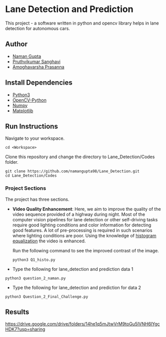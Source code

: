 # Lane Detection and Prediction
This project - a software written in python and opencv library helps in lane detection for autonomous cars.

## Author
- [Naman Gupta](https://github.com/namangupta98/)
- [Pruthvikumar Sanghavi](https://github.com/Pruthvi-Sanghavi/)
- [Amoghavarsha Prasanna](https://github.com/AmoghavarshaP)

## Install Dependencies

- [Python3](https://docs.python-guide.org/starting/install3/linux/)
- [OpenCV-Python](https://docs.opencv.org/master/d7/d9f/tutorial_linux_install.html)
- [Numpy](https://docs.scipy.org/doc/numpy/user/install.html)
- [Matplotlib](https://matplotlib.org/users/installing.html)

## Run Instructions
Navigate to your workspace.
```
cd <Workspace>
```
Clone this repository and change the directory to Lane_Detection/Codes folder.
```
git clone https://github.com/namangupta98/Lane_Detection.git
cd Lane_Detection/Codes
```
### Project Sections
The project has three sections.
- **Video Quality Enhancement**: Here, we aim to improve the quality of the video sequence provided of a highway during night. Most of the computer vision pipelines for lane detection or other self-driving tasks require good lighting conditions and color information for detecting good features. A lot of pre-processing is required in such scenarios where lighting conditions are poor. Using the knowledge of [histogram equalization](https://opencv-python-tutroals.readthedocs.io/en/latest/py_tutorials/py_imgproc/py_histograms/py_histogram_equalization/py_histogram_equalization.html) the video is enhanced.

     Run the following command to see the improved contrast of the image.
    ```
    python3 Q1_histo.py 
    ```
- Type the following for lane_detection and prediction data 1
```
python3 question_2_naman.py
```
- Type the following for lane_detection and prediction for data 2
```
python3 Question_2_Final_Challenge.py
```

## Results

https://drive.google.com/drive/folders/14he1q5mJtwVrM9toGu5lVNH6lYgcHDK7?usp=sharing
